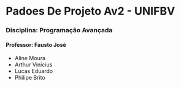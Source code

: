 # Padoes De Projeto Av2 - UNIFBV

### Disciplina: Programação Avançada 
#### Professor: Fausto José 


* Aline Moura
* Arthur Vinícius 
* Lucas Eduardo 
* Philipe Brito
